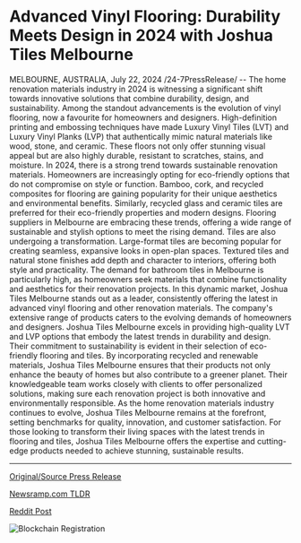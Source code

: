 # Advanced Vinyl Flooring: Durability Meets Design in 2024 with Joshua Tiles Melbourne

MELBOURNE, AUSTRALIA, July 22, 2024 /24-7PressRelease/ -- The home renovation materials industry in 2024 is witnessing a significant shift towards innovative solutions that combine durability, design, and sustainability. Among the standout advancements is the evolution of vinyl flooring, now a favourite for homeowners and designers. High-definition printing and embossing techniques have made Luxury Vinyl Tiles (LVT) and Luxury Vinyl Planks (LVP) that authentically mimic natural materials like wood, stone, and ceramic. These floors not only offer stunning visual appeal but are also highly durable, resistant to scratches, stains, and moisture.  In 2024, there is a strong trend towards sustainable renovation materials. Homeowners are increasingly opting for eco-friendly options that do not compromise on style or function. Bamboo, cork, and recycled composites for flooring are gaining popularity for their unique aesthetics and environmental benefits. Similarly, recycled glass and ceramic tiles are preferred for their eco-friendly properties and modern designs. Flooring suppliers in Melbourne are embracing these trends, offering a wide range of sustainable and stylish options to meet the rising demand.  Tiles are also undergoing a transformation. Large-format tiles are becoming popular for creating seamless, expansive looks in open-plan spaces. Textured tiles and natural stone finishes add depth and character to interiors, offering both style and practicality. The demand for bathroom tiles in Melbourne is particularly high, as homeowners seek materials that combine functionality and aesthetics for their renovation projects.  In this dynamic market, Joshua Tiles Melbourne stands out as a leader, consistently offering the latest in advanced vinyl flooring and other renovation materials. The company's extensive range of products caters to the evolving demands of homeowners and designers. Joshua Tiles Melbourne excels in providing high-quality LVT and LVP options that embody the latest trends in durability and design.  Their commitment to sustainability is evident in their selection of eco-friendly flooring and tiles. By incorporating recycled and renewable materials, Joshua Tiles Melbourne ensures that their products not only enhance the beauty of homes but also contribute to a greener planet. Their knowledgeable team works closely with clients to offer personalized solutions, making sure each renovation project is both innovative and environmentally responsible.  As the home renovation materials industry continues to evolve, Joshua Tiles Melbourne remains at the forefront, setting benchmarks for quality, innovation, and customer satisfaction. For those looking to transform their living spaces with the latest trends in flooring and tiles, Joshua Tiles Melbourne offers the expertise and cutting-edge products needed to achieve stunning, sustainable results. 

---

[Original/Source Press Release](https://www.24-7pressrelease.com/press-release/512730/advanced-vinyl-flooring-durability-meets-design-in-2024-with-joshua-tiles-melbourne)
                    

[Newsramp.com TLDR](None) 



[Reddit Post](https://www.reddit.com/r/Energy_Climate_News/comments/1e9818w/innovative_and_sustainable_trends_in_home/) 



![Blockchain Registration](https://cdn.newsramp.app/24-7PressRelease/qrcode/247/22/smogZgAS.webp)